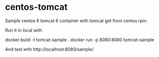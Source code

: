# centos-tomcat

Sample centos 6 tomcat 6 container with tomcat get from centos rpm.

Run it in local with

docker build -t tomcat-sample .
docker run -p 8080:8080 tomcat-sample

And test with http://localhost:8080/sample/
